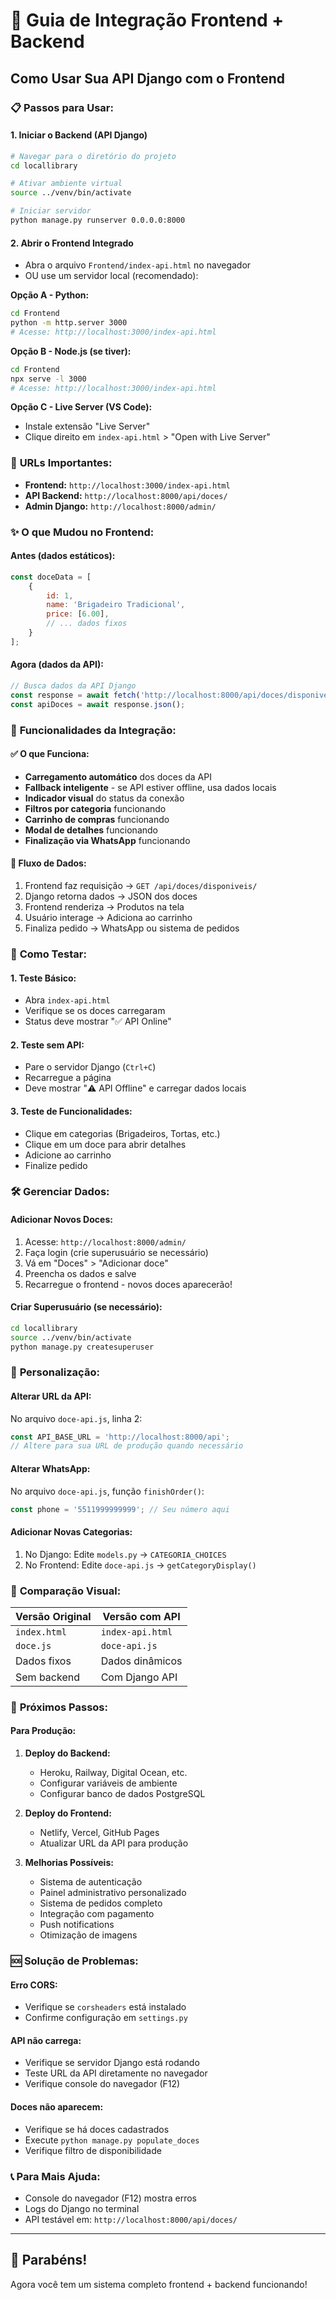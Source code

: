 # 🚀 Guia de Integração Frontend + Backend

## Como Usar Sua API Django com o Frontend

### 📋 **Passos para Usar:**

#### **1. Iniciar o Backend (API Django)**
```bash
# Navegar para o diretório do projeto
cd locallibrary

# Ativar ambiente virtual
source ../venv/bin/activate

# Iniciar servidor
python manage.py runserver 0.0.0.0:8000
```

#### **2. Abrir o Frontend Integrado**
- Abra o arquivo `Frontend/index-api.html` no navegador
- OU use um servidor local (recomendado):

**Opção A - Python:**
```bash
cd Frontend
python -m http.server 3000
# Acesse: http://localhost:3000/index-api.html
```

**Opção B - Node.js (se tiver):**
```bash
cd Frontend
npx serve -l 3000
# Acesse: http://localhost:3000/index-api.html
```

**Opção C - Live Server (VS Code):**
- Instale extensão "Live Server"
- Clique direito em `index-api.html` > "Open with Live Server"

### 🔗 **URLs Importantes:**

- **Frontend:** `http://localhost:3000/index-api.html`
- **API Backend:** `http://localhost:8000/api/doces/`
- **Admin Django:** `http://localhost:8000/admin/`

### ✨ **O que Mudou no Frontend:**

#### **Antes (dados estáticos):**
```javascript
const doceData = [
    {
        id: 1,
        name: 'Brigadeiro Tradicional',
        price: [6.00],
        // ... dados fixos
    }
];
```

#### **Agora (dados da API):**
```javascript
// Busca dados da API Django
const response = await fetch('http://localhost:8000/api/doces/disponiveis/');
const apiDoces = await response.json();
```

### 🎯 **Funcionalidades da Integração:**

#### ✅ **O que Funciona:**
- **Carregamento automático** dos doces da API
- **Fallback inteligente** - se API estiver offline, usa dados locais
- **Indicador visual** do status da conexão
- **Filtros por categoria** funcionando
- **Carrinho de compras** funcionando
- **Modal de detalhes** funcionando
- **Finalização via WhatsApp** funcionando

#### 🔄 **Fluxo de Dados:**
1. Frontend faz requisição → `GET /api/doces/disponiveis/`
2. Django retorna dados → JSON dos doces
3. Frontend renderiza → Produtos na tela
4. Usuário interage → Adiciona ao carrinho
5. Finaliza pedido → WhatsApp ou sistema de pedidos

### 📱 **Como Testar:**

#### **1. Teste Básico:**
- Abra `index-api.html`
- Verifique se os doces carregaram
- Status deve mostrar "✅ API Online"

#### **2. Teste sem API:**
- Pare o servidor Django (`Ctrl+C`)
- Recarregue a página
- Deve mostrar "⚠️ API Offline" e carregar dados locais

#### **3. Teste de Funcionalidades:**
- Clique em categorias (Brigadeiros, Tortas, etc.)
- Clique em um doce para abrir detalhes
- Adicione ao carrinho
- Finalize pedido

### 🛠 **Gerenciar Dados:**

#### **Adicionar Novos Doces:**
1. Acesse: `http://localhost:8000/admin/`
2. Faça login (crie superusuário se necessário)
3. Vá em "Doces" > "Adicionar doce"
4. Preencha os dados e salve
5. Recarregue o frontend - novos doces aparecerão!

#### **Criar Superusuário (se necessário):**
```bash
cd locallibrary
source ../venv/bin/activate
python manage.py createsuperuser
```

### 🔧 **Personalização:**

#### **Alterar URL da API:**
No arquivo `doce-api.js`, linha 2:
```javascript
const API_BASE_URL = 'http://localhost:8000/api';
// Altere para sua URL de produção quando necessário
```

#### **Alterar WhatsApp:**
No arquivo `doce-api.js`, função `finishOrder()`:
```javascript
const phone = '5511999999999'; // Seu número aqui
```

#### **Adicionar Novas Categorias:**
1. No Django: Edite `models.py` → `CATEGORIA_CHOICES`
2. No Frontend: Edite `doce-api.js` → `getCategoryDisplay()`

### 🎨 **Comparação Visual:**

| Versão Original | Versão com API |
|-----------------|----------------|
| `index.html` | `index-api.html` |
| `doce.js` | `doce-api.js` |
| Dados fixos | Dados dinâmicos |
| Sem backend | Com Django API |

### 🚀 **Próximos Passos:**

#### **Para Produção:**
1. **Deploy do Backend:**
   - Heroku, Railway, Digital Ocean, etc.
   - Configurar variáveis de ambiente
   - Configurar banco de dados PostgreSQL

2. **Deploy do Frontend:**
   - Netlify, Vercel, GitHub Pages
   - Atualizar URL da API para produção

3. **Melhorias Possíveis:**
   - Sistema de autenticação
   - Painel administrativo personalizado
   - Sistema de pedidos completo
   - Integração com pagamento
   - Push notifications
   - Otimização de imagens

### 🆘 **Solução de Problemas:**

#### **Erro CORS:**
- Verifique se `corsheaders` está instalado
- Confirme configuração em `settings.py`

#### **API não carrega:**
- Verifique se servidor Django está rodando
- Teste URL da API diretamente no navegador
- Verifique console do navegador (F12)

#### **Doces não aparecem:**
- Verifique se há doces cadastrados
- Execute `python manage.py populate_doces`
- Verifique filtro de disponibilidade

### 📞 **Para Mais Ajuda:**
- Console do navegador (F12) mostra erros
- Logs do Django no terminal
- API testável em: `http://localhost:8000/api/doces/`

---

## 🎉 **Parabéns!** 
Agora você tem um sistema completo frontend + backend funcionando!
